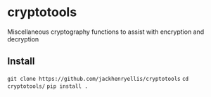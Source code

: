 # cryptotools
Miscellaneous cryptography functions to assist with encryption and decryption

## Install
`git clone https://github.com/jackhenryellis/cryptotools`
`cd cryptotools/`
`pip install .`
